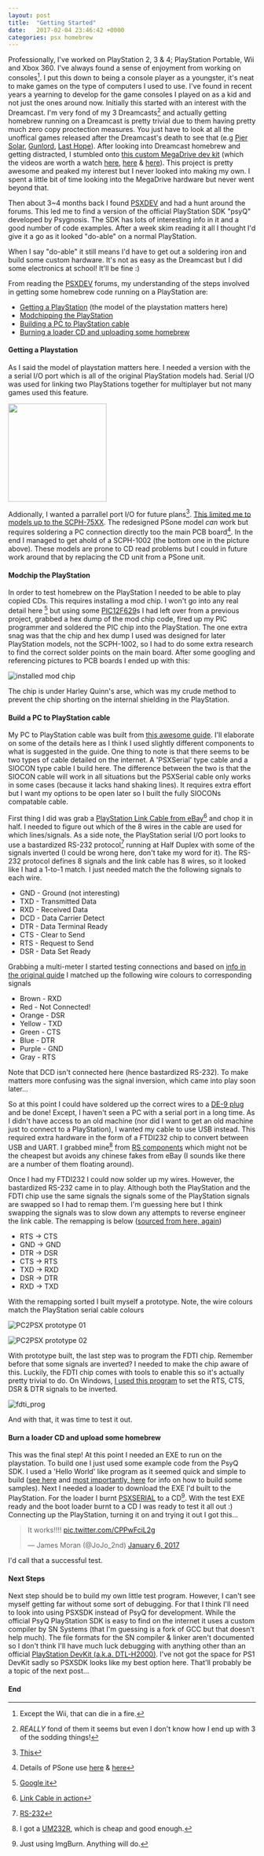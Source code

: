 ```yaml
---
layout: post
title:  "Getting Started"
date:   2017-02-04 23:46:42 +0000
categories: psx homebrew
---
```


Professionally, I've worked on PlayStation 2, 3 & 4; PlayStation Portable, Wii and Xbox 360. I've always found a sense of enjoyment from working on consoles[^1]. I put this down to being a console player as a youngster, it's neat to make games on the type of computers I used to use. I've found in recent years a yearning to develop for the game consoles I played on as a kid and not just the ones around now. Initially this started with an interest with the Dreamcast. I'm very fond of my 3 Dreamcasts[^2] and actually getting homebrew running on a Dreamcast is pretty trivial due to them having pretty much zero copy proctection measures. You just have to look at all the unoffical games released after the Dreamcast's death to see that (e.g [Pier Solar][1], [Gunlord][2], [Last Hope][3]). After looking into Dreamcast homebrew and getting distracted, I stumbled onto [this custom MegaDrive dev kit][7] (which the videos are worth a watch [here][4], [here][5] & [here][6]). This project is pretty awesome and peaked my interest but I never looked into making my own. I spent a little bit of time looking into the MegaDrive hardware but never went beyond that. 

Then about 3~4 months back I found [PSXDEV][8] and had a hunt around the forums. This led me to find a version of the official PlayStation SDK "psyQ" developed by Psygnosis. The SDK has lots of interesting info in it and a good number of code examples. After a week skim reading it all I thought I'd give it a go as it looked "do-able" on a normal PlayStation.

When I say "do-able" it still means I'd have to get out a soldering iron and build some custom hardware. It's not as easy as the Dreamcast but I did some electronics at school! It'll be fine :)

From reading the [PSXDEV][8] forums, my understanding of the steps involved in getting some homebrew code running on a PlayStation are:
* [Getting a PlayStation](#getting-a-playstation) (the model of the playstation matters here)
* [Modchipping the PlayStation](#modchip-the-playstation)
* [Building a PC to PlayStation cable](#build-a-pc-to-playstation-cable)
* [Burning a loader CD and uploading some homebrew](#burn-a-loader-cd-and-upload-some-homebrew)

#### Getting a Playstation ####

As I said the model of playstation matters here. I needed a version with the a serial I/O port which is all of the original PlayStation models had. Serial I/O was used for linking two PlayStations together for multiplayer but not many games used this feature.

<img src="/images/getting_started/models_v1.jpg" width="200" />

Addionally, I wanted a parrallel port I/O for future plans[^3]. [This limited me to models up to the SCPH-75XX][10]. The redesigned PSone model *can* work but requires soldering a PC connection directly too the main PCB board[^4]. In the end I managed to get ahold of a SCPH-1002 (the bottom one in the picture above). These models are prone to CD read problems but I could in future work around that by replacing the CD unit from a PSone unit.


#### Modchip the PlayStation ####

In order to test homebrew on the PlayStation I needed to be able to play copied CDs. This requires installing a mod chip. I won't go into any real detail here [^5] but using some [PIC12F629][15]s I had left over from a previous project, grabbed a hex dump of the mod chip code, fired up my PIC programmer and soldered the PIC chip into the PlayStation. The one extra snag was that the chip and hex dump I used was designed for later PlayStation models, not the SCPH-1002, so I had to do some extra research to find the correct solder points on the main board. After some googling and referencing pictures to PCB boards I ended up with this:

![installed mod chip][9]

The chip is under Harley Quinn's arse, which was my crude method to prevent the chip shorting on the internal shielding in the PlayStation.

#### Build a PC to PlayStation cable ####

My PC to PlayStation cable was built from [this awesome guide][16]. I'll elaborate on some of the details here as I think I used slightly different components to what is suggested in the guide. One thing to note is that there seems to be two types of cable detailed on the internet. A 'PSXSerial' type cable and a SIOCON type cable I build here. The difference between the two is that the SIOCON cable will work in all situations but the PSXSerial cable only works in some cases (because it lacks hand shaking lines). It requires extra effort but I want my options to be open later so I built the fully SIOCONs compatable cable.

First thing I did was grab a [PlayStation Link Cable from eBay][17][^6] and chop it in half. I needed to figure out which of the 8 wires in the cable are used for which lines/signals. As a side note, the PlayStation serial I/O port looks to use a bastardized RS-232 protocol[^7] running at Half Duplex with some of the signals inverted (I could be wrong here, don't take my word for it). The RS-232 protocol defines 8 signals and the link cable has 8 wires, so it looked like I had a 1-to-1 match. I just needed match the the following signals to each wire.

* GND - Ground (not interesting) 
* TXD - Transmitted Data
* RXD - Received Data
* DCD - Data Carrier Detect
* DTR - Data Terminal Ready
* CTS - Clear to Send
* RTS - Request to Send
* DSR - Data Set Ready

Grabbing a multi-meter I started testing connections and based on [info in the original guide][16] I matched up the following wire colours to corresponding signals

* Brown - RXD
* Red - Not Connected!
* Orange - DSR
* Yellow - TXD
* Green - CTS
* Blue - DTR
* Purple - GND
* Gray - RTS

Note that DCD isn't connected here (hence bastardized RS-232). To make matters more confusing was the signal inversion, which came into play soon later...

So at this point I could have soldered up the correct wires to a [DE-9 plug][20] and be done! Except, I haven't seen a PC with a serial port in a long time. As I didn't have access to an old machine (nor did I want to get an old machine just to connect to a PlayStation), I wanted my cable to use USB instead. This required extra hardware in the form of a FTDI232 chip to convert between USB and UART. I grabbed mine[^8] from [RS components][21] which might not be the cheapest but avoids any chinese fakes from eBay (I sounds like there are a number of them floating around).

Once I had my FTDI232 I could now solder up my wires. However, the bastardized RS-232 came in to play. Although both the PlayStation and the FDTI chip use the same signals the signals some of the PlayStation signals are swapped so I had to remap them. I'm guessing here but I think swapping the signals was to slow down any attempts to reverse engineer the link cable. The remapping is below ([sourced from here, again][16])

* RTS -> CTS
* GND -> GND
* DTR -> DSR
* CTS -> RTS
* TXD -> RXD
* DSR -> DTR
* RXD -> TXD

With the remapping sorted I built myself a prototype. Note, the wire colours match the PlayStation serial cable colours

![PC2PSX prototype 01][23]

![PC2PSX prototype 02][24]

With prototype built, the last step was to program the FDTI chip. Remember before that some signals are inverted? I needed to make the chip aware of this. Luckily, the FDTI chip comes with tools to enable this so it's actually pretty trivial to do. On Windows, [I used this program][25] to set the RTS, CTS, DSR & DTR signals to be inverted.

![fdti_prog][26]

And with that, it was time to test it out.

#### Burn a loader CD and upload some homebrew ####

This was the final step! At this point I needed an EXE to run on the playstation. To build one I just used some example code from the PsyQ SDK. I used a 'Hello World' like program as it seemed quick and simple to build ([see here][27] and [most importantly, here][28] for info on how to build some samples). Next I needed a loader to download the EXE I'd built to the PlayStation. For the loader I burnt [PSXSERIAL][29] to a CD[^9]. With the test EXE ready and the boot loader burnt to a CD I was ready to test it all out :) Connecting up the PlayStation, turning it on and trying it out I got this...

<blockquote class="twitter-tweet" data-lang="en"><p lang="en" dir="ltr">It works!!!! <a href="https://t.co/CPPwFciL2g">pic.twitter.com/CPPwFciL2g</a></p>&mdash; James Moran (@JoJo_2nd) <a href="https://twitter.com/JoJo_2nd/status/817518666073968641">January 6, 2017</a></blockquote>
<script async src="//platform.twitter.com/widgets.js" charset="utf-8"></script>

I'd call that a successful test.

#### Next Steps ####

Next step should be to build my own little test program. However, I can't see myself getting far without some sort of debugging. For that I think I'll need to look into using PSXSDK instead of PsyQ for development. While the official PsyQ PlayStation SDK is easy to find on the internet it uses a custom compiler by SN Systems (that I'm guessing is a fork of GCC but that doesn't help much). The file formats for the SN compiler & linker aren't documented so I don't think I'll have much luck debugging with anything other than an official [PlayStation DevKit (a.k.a. DTL-H2000)][30]. I've not got the space for PS1 DevKit sadly so PSXSDK looks like my best option here. That'll probably be a topic of the next post...

#### End ####

[^1]: Except the Wii, that can die in a fire.
[^2]: *REALLY* fond of them it seems but even I don't know how I end up with 3 of the sodding things!
[^3]: [This][11]
[^4]: Details of PSone use [here][12] & [here][13]
[^5]: [Google it][14]
[^6]: [Link Cable in action][18]
[^7]: [RS-232][19]
[^8]: I got a [UM232R][22], which is cheap and good enough.
[^9]: Just using ImgBurn. Anything will do.

[1]: https://www.youtube.com/watch?v=NFDHl-c9sac
[2]: https://www.youtube.com/watch?v=HygVagZtSO4
[3]: https://www.youtube.com/watch?v=FUbFYsyjAV4
[4]: https://www.youtube.com/watch?v=mEH7a-a8dvQ
[5]: https://www.youtube.com/watch?v=JxBzxhMhANI
[6]: https://www.youtube.com/watch?v=dLoudQc8L08
[7]: https://hackaday.io/project/1507-usb-megadrive-devkit
[8]: http://www.psxdev.net/
[9]: /images/getting_started/1002_modchip_installed.jpg
[10]: https://en.wikipedia.org/wiki/PlayStation_models#Comparison_of_models
[11]: http://ps-io.com/
[12]: http://www.psxdev.net/forum/viewtopic.php?f=62&t=365
[13]: http://assemblergames.com/l/threads/psone-usb-serial-mini-yaroze.25853/
[14]: https://www.google.co.uk/webhp?hl=en&sa=X&ved=0ahUKEwiGqu-j6_7RAhWEWBQKHTVaCfgQPAgD#hl=en&q=mm3+modchip+install
[15]: https://uk.rs-online.com/web/p/microcontrollers/5441670/
[16]: http://www.psxdev.net/forum/viewtopic.php?f=62&t=1071&p=10295&hilit=serial+cable#p10295
[17]: /images/getting_started/psx_link_cable.jpg
[18]: https://www.youtube.com/watch?v=kbM_Wt7YZl0
[19]: https://en.wikipedia.org/wiki/RS-232
[20]: https://en.wikipedia.org/wiki/D-subminiature
[21]: http://uk.rs-online.com/web/
[22]: https://uk.rs-online.com/web/p/interface-development-kits/0406568/
[23]: /images/getting_started/breadboard_pt.jpg
[24]: /images/getting_started/breadboard_pt2.jpg
[25]: http://www.ftdichip.com/Support/Utilities.htm#FT_PROG
[26]: /images/getting_started/ft_prog.png
[27]: http://www.psxdev.net/help/psyq_install.html
[28]: http://www.psxdev.net/help/psyq_hello_world.html
[29]: http://www.psxdev.net/forum/viewtopic.php?f=69&t=378
[30]: http://www.psxdev.net/images/store/DTL-H2000.JPG
